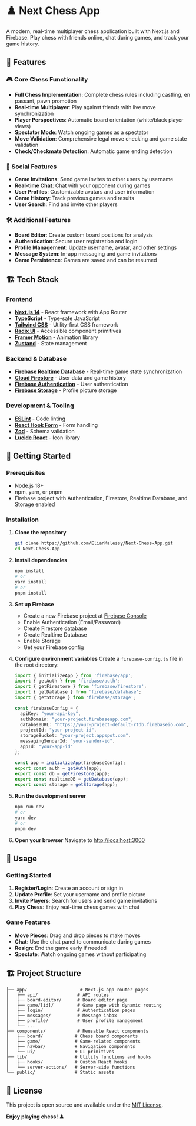 # ♟️ Next Chess App

A modern, real-time multiplayer chess application built with Next.js and Firebase. Play chess with friends online, chat during games, and track your game history.

## 🚀 Features

### 🎮 Core Chess Functionality
- **Full Chess Implementation**: Complete chess rules including castling, en passant, pawn promotion
- **Real-time Multiplayer**: Play against friends with live move synchronization
- **Player Perspectives**: Automatic board orientation (white/black player views)
- **Spectator Mode**: Watch ongoing games as a spectator
- **Move Validation**: Comprehensive legal move checking and game state validation
- **Check/Checkmate Detection**: Automatic game ending detection

### 👥 Social Features
- **Game Invitations**: Send game invites to other users by username
- **Real-time Chat**: Chat with your opponent during games
- **User Profiles**: Customizable avatars and user information
- **Game History**: Track previous games and results
- **User Search**: Find and invite other players

### 🛠️ Additional Features
- **Board Editor**: Create custom board positions for analysis
- **Authentication**: Secure user registration and login
- **Profile Management**: Update username, avatar, and other settings
- **Message System**: In-app messaging and game invitations
- **Game Persistence**: Games are saved and can be resumed

## 🏗️ Tech Stack

### Frontend
- **[Next.js 14](https://nextjs.org/)** - React framework with App Router
- **[TypeScript](https://www.typescriptlang.org/)** - Type-safe JavaScript
- **[Tailwind CSS](https://tailwindcss.com/)** - Utility-first CSS framework
- **[Radix UI](https://www.radix-ui.com/)** - Accessible component primitives
- **[Framer Motion](https://www.framer.com/motion/)** - Animation library
- **[Zustand](https://zustand-demo.pmnd.rs/)** - State management

### Backend & Database
- **[Firebase Realtime Database](https://firebase.google.com/products/realtime-database)** - Real-time game state synchronization
- **[Cloud Firestore](https://firebase.google.com/products/firestore)** - User data and game history
- **[Firebase Authentication](https://firebase.google.com/products/auth)** - User authentication
- **[Firebase Storage](https://firebase.google.com/products/storage)** - Profile picture storage

### Development & Tooling
- **[ESLint](https://eslint.org/)** - Code linting
- **[React Hook Form](https://react-hook-form.com/)** - Form handling
- **[Zod](https://zod.dev/)** - Schema validation
- **[Lucide React](https://lucide.dev/)** - Icon library

## 🚀 Getting Started

### Prerequisites
- Node.js 18+ 
- npm, yarn, or pnpm
- Firebase project with Authentication, Firestore, Realtime Database, and Storage enabled

### Installation

1. **Clone the repository**
   ```bash
   git clone https://github.com/ElianMalessy/Next-Chess-App.git
   cd Next-Chess-App
   ```

2. **Install dependencies**
   ```bash
   npm install
   # or
   yarn install
   # or
   pnpm install
   ```

3. **Set up Firebase**
   - Create a new Firebase project at [Firebase Console](https://console.firebase.google.com/)
   - Enable Authentication (Email/Password)
   - Create Firestore database
   - Create Realtime Database
   - Enable Storage
   - Get your Firebase config

4. **Configure environment variables**
   Create a `firebase-config.ts` file in the root directory:
   ```typescript
   import { initializeApp } from 'firebase/app';
   import { getAuth } from 'firebase/auth';
   import { getFirestore } from 'firebase/firestore';
   import { getDatabase } from 'firebase/database';
   import { getStorage } from 'firebase/storage';

   const firebaseConfig = {
     apiKey: "your-api-key",
     authDomain: "your-project.firebaseapp.com",
     databaseURL: "https://your-project-default-rtdb.firebaseio.com",
     projectId: "your-project-id",
     storageBucket: "your-project.appspot.com",
     messagingSenderId: "your-sender-id",
     appId: "your-app-id"
   };

   const app = initializeApp(firebaseConfig);
   export const auth = getAuth(app);
   export const db = getFirestore(app);
   export const realtimeDB = getDatabase(app);
   export const storage = getStorage(app);
   ```

5. **Run the development server**
   ```bash
   npm run dev
   # or
   yarn dev
   # or
   pnpm dev
   ```

6. **Open your browser**
   Navigate to [http://localhost:3000](http://localhost:3000)

## 📱 Usage

### Getting Started
1. **Register/Login**: Create an account or sign in
2. **Update Profile**: Set your username and profile picture
3. **Invite Players**: Search for users and send game invitations
4. **Play Chess**: Enjoy real-time chess games with chat

### Game Features
- **Move Pieces**: Drag and drop pieces to make moves
- **Chat**: Use the chat panel to communicate during games
- **Resign**: End the game early if needed
- **Spectate**: Watch ongoing games without participating

## 🏗️ Project Structure

```
├── app/                    # Next.js app router pages
│   ├── api/               # API routes
│   ├── board-editor/      # Board editor page
│   ├── game/[id]/         # Game page with dynamic routing
│   ├── login/             # Authentication pages
│   ├── messages/          # Message inbox
│   ├── profile/           # User profile management
│   └── ...
├── components/            # Reusable React components
│   ├── board/            # Chess board components
│   ├── game/             # Game-related components
│   ├── navbar/           # Navigation components
│   └── ui/               # UI primitives
├── lib/                  # Utility functions and hooks
│   ├── hooks/            # Custom React hooks
│   └── server-actions/   # Server-side functions
└── public/               # Static assets
```

## 📝 License

This project is open source and available under the [MIT License](LICENSE).

**Enjoy playing chess! ♟️**
